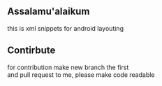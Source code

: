 ## Assalamu'alaikum
this is xml snippets for android layouting

## Contirbute
for contribution make new branch the first<br/>and pull request to me, please make code readable
